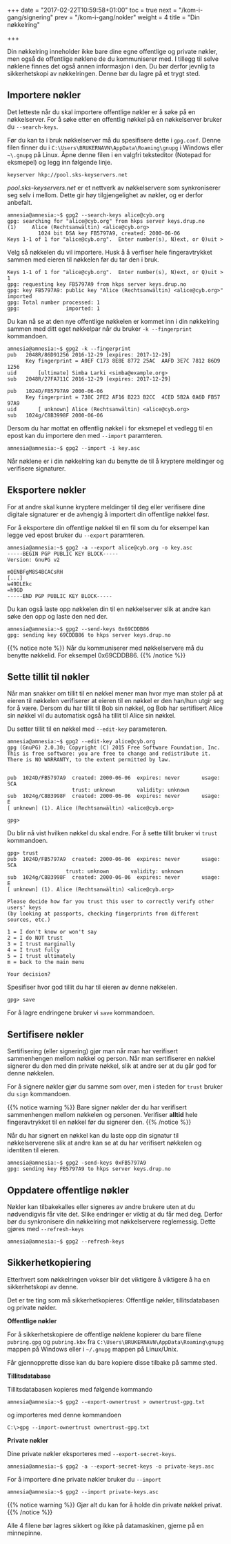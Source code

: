 +++
date = "2017-02-22T10:59:58+01:00"
toc = true
next = "/kom-i-gang/signering"
prev = "/kom-i-gang/nokler"
weight = 4
title = "Din nøkkelring"

+++

Din nøkkelring inneholder ikke bare dine egne offentlige og private nøkler,
men også de offentlige nøklene de du kommuniserer med. I tillegg til selve
nøklene finnes det også annen informasjon i den. Du bør derfor jevnlig ta
sikkerhetskopi av nøkkelringen. Denne bør du lagre på et trygt sted.

Importere nøkler
----------------

Det letteste når du skal importere offentlige nøkler er å søke på en nøkkelserver.
For å søke etter en offentlig nøkkel på en nøkkelserver bruker du `--search-keys`.

Før du kan ta i bruk nøkkelserver må du spesifisere dette i `gpg.conf`. Denne
filen finner du i `C:\Users\BRUKERNAVN\AppData\Roaming\gnupg` i Windows eller
`~\.gnupg` på Linux. Åpne denne filen i en valgfri teksteditor
(Notepad for eksmepel) og legg inn følgende linje.

    keyserver hkp://pool.sks-keyservers.net

*pool.sks-keyservers.net* er et nettverk av nøkkelservere som synkroniserer seg
selv i mellom. Dette gir høy tilgjengelighet av nøkler, og er derfor anbefalt.


    amnesia@amnesia:~$ gpg2 --search-keys alice@cyb.org
    gpg: searching for "alice@cyb.org" from hkps server keys.drup.no
    (1)     Alice (Rechtsanwältin) <alice@cyb.org>
              1024 bit DSA key FB5797A9, created: 2000-06-06
    Keys 1-1 of 1 for "alice@cyb.org".  Enter number(s), N)ext, or Q)uit >

Velg så nøkkelen du vil importere. Husk å å verfiser hele fingeravtrykket sammen
med eieren til nøkkelen før du tar den i bruk.


    Keys 1-1 of 1 for "alice@cyb.org".  Enter number(s), N)ext, or Q)uit > 1
    gpg: requesting key FB5797A9 from hkps server keys.drup.no
    gpg: key FB5797A9: public key "Alice (Rechtsanwältin) <alice@cyb.org>" imported
    gpg: Total number processed: 1
    gpg:               imported: 1

Du kan nå se at den nye offentlige nøkkelen er kommet inn i din nøkkelring
sammen med ditt eget nøkkelpar når du bruker  `-k --fingerprint` kommandoen.


    amnesia@amnesia:~$ gpg2 -k --fingerprint
    pub   2048R/86D91256 2016-12-29 [expires: 2017-12-29]
          Key fingerprint = A0EF C173 8E8E 8772 25AC  AAFD 3E7C 7812 86D9 1256
    uid       [ultimate] Simba Larki <simba@example.org>
    sub   2048R/27FA711C 2016-12-29 [expires: 2017-12-29]

    pub   1024D/FB5797A9 2000-06-06
          Key fingerprint = 738C 2FE2 AF16 B223 B2CC  4CED 5B2A 0A6D FB57 97A9
    uid       [ unknown] Alice (Rechtsanwältin) <alice@cyb.org>
    sub   1024g/C8B3998F 2000-06-06


Dersom du har mottat en offentlig nøkkel i for eksmepel et vedlegg til en epost
kan du importere den med `--import` paramteren.


    amnesia@amnesia:~$ gpg2 --import -i key.asc

Når nøklene er i din nøkkelring kan du benytte de til å kryptere meldinger og
verifisere signaturer.

Eksportere nøkler
-----------------

For at andre skal kunne kryptere meldinger til deg eller verifisere dine digitale
signaturer er de avhengig å importert din offentlige nøkkel føsr.

For å eksportere din offentlige nøkkel til en fil som du for eksempel kan legge
ved epost bruker du `--export` paramteren.


    amnesia@amnesia:~$ gpg2 -a --export alice@cyb.org -o key.asc
    -----BEGIN PGP PUBLIC KEY BLOCK-----
    Version: GnuPG v2

    mQENBFgM8S4BCACsRH
    [...]
    w49DLEkc
    =h9GD
    -----END PGP PUBLIC KEY BLOCK-----

Du kan også laste opp nøkkelen din til en nøkkelserver slik at andre kan søke
den opp og laste den ned der.


    amnesia@amnesia:~$ gpg2 --send-keys 0x69CDDB86
    gpg: sending key 69CDDB86 to hkps server keys.drup.no

{{% notice note %}}
Når du kommuniserer med nøkkelservere må du benytte nøkkelid. For eksempel 0x69CDDB86.
{{% /notice %}}

Sette tillit til nøkler
-----------------------
Når man snakker om tillit til en nøkkel mener man hvor mye man stoler på at
eieren til nøkkelen verifiserer at eieren til en nøkkel er den han/hun utgir
seg for å være. Dersom du har tillit til Bob sin nøkkel, og Bob har sertifisert
Alice sin nøkkel vil du automatisk også ha tillit til Alice sin nøkkel.

Du setter tillit til en nøkkel med `--edit-key` parameteren.


    amnesia@amnesia:~$ gpg2 --edit-key alice@cyb.org
    gpg (GnuPG) 2.0.30; Copyright (C) 2015 Free Software Foundation, Inc.
    This is free software: you are free to change and redistribute it.
    There is NO WARRANTY, to the extent permitted by law.


    pub  1024D/FB5797A9  created: 2000-06-06  expires: never       usage: SCA
                         trust: unknown       validity: unknown
    sub  1024g/C8B3998F  created: 2000-06-06  expires: never       usage: E
    [ unknown] (1). Alice (Rechtsanwältin) <alice@cyb.org>

    gpg>

Du blir nå vist hvilken nøkkel du skal endre. For å sette tillit bruker vi
`trust` kommandoen.

    gpg> trust
    pub  1024D/FB5797A9  created: 2000-06-06  expires: never       usage: SCA
                       trust: unknown       validity: unknown
    sub  1024g/C8B3998F  created: 2000-06-06  expires: never       usage: E
    [ unknown] (1). Alice (Rechtsanwältin) <alice@cyb.org>

    Please decide how far you trust this user to correctly verify other users' keys
    (by looking at passports, checking fingerprints from different sources, etc.)

    1 = I don't know or won't say
    2 = I do NOT trust
    3 = I trust marginally
    4 = I trust fully
    5 = I trust ultimately
    m = back to the main menu

    Your decision?

Spesifiser hvor god tillit du har til eieren av denne nøkkelen.


    gpg> save

For å lagre endringene bruker vi `save` kommandoen.

Sertifisere nøkler
------------------

Sertifisering (eller signering) gjør man når man har verifisert sammenhengen
mellom nøkkel og person. Når man sertifiserer en nøkkel signerer du den med din
private nøkkel, slik at andre ser at du går god for denne nøkkelen.

For å signere nøkler gjør du samme som over, men i steden for `trust` bruker
du `sign` kommandoen.

{{% notice warning %}}
 Bare signer nøkler der du har verifisert sammenhengen mellom nøkkelen og personen. Verifiser **alltid** hele fingeravtrykket til en nøkkel før du signerer den.
{{% /notice %}}

Når du har signert en nøkkel kan du laste opp din signatur til nøkkelserverene
slik at andre kan se at du har verifisert nøkkelen og identiten til eieren.

    amnesia@amnesia:~$ gpg2 -send-keys 0xFB5797A9
    gpg: sending key FB5797A9 to hkps server keys.drup.no


Oppdatere offentlige nøkler
---------------------------

Nøkler kan tilbakekalles eller signeres av andre brukere uten at du nødvendigvis
får vite det. Slike endringer er viktig at du får med deg. Derfor bør du synkronisere
din nøkkelring mot nøkkelservere reglemessig. Dette gjøres med `--refresh-keys`

    amnesia@amnesia:~$ gpg2 --refresh-keys

Sikkerhetkopiering
------------------

Etterhvert som nøkkelringen vokser blir det viktigere å viktigere å ha en
sikkerhetskopi av denne.

Det er tre ting som må sikkerhetkopieres: Offentlige nøkler, tillitsdatabasen og
private nøkler.

**Offentlige nøkler**

For å sikkerhetskopiere de offentlige nøklene kopierer du bare filene
`pubring.gpg` og `pubring.kbx` fra  `C:\Users\BRUKERNAVN\AppData\Roaming\gnupg`
mappen på Windows eller i `~/.gnupg` mappen på Linux/Unix.

Får gjennopprette disse kan du bare kopiere disse tilbake på samme sted.

**Tillitsdatabase**

Tillitsdatabasen kopieres med følgende kommando

    amnesia@amnesia:~$ gpg2 --export-ownertrust > ownertrust-gpg.txt

og importeres med denne kommandoen

    C:\>gpg --import-ownertrust ownertrust-gpg.txt

**Private nøkler**

Dine private nøkler eksporteres med `--export-secret-keys`.

    amnesia@amnesia:~$ gpg2 -a --export-secret-keys -o private-keys.asc

For å importere dine private nøkler bruker du `--import`


    amnesia@amnesia:~$ gpg2 --import private-keys.asc

{{% notice warning %}}
Gjør alt du kan for å holde din private nøkkel privat.
{{% /notice %}}

Alle 4 filene bør lagres sikkert og ikke på datamaskinen, gjerne på en minnepinne.
